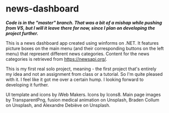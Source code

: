 # news-dashboard

***Code is in the "master" branch. That was a bit of a mishap while pushing from VS, but I will it leave there for now, since I plan on developing the project further.***

This is a news dashboard app created using winforms on .NET. It features picture boxes on the main menu (and their corresponding buttons on the left menu) that represent different news categories. Content for the news categories is retrieved from https://newsapi.org/.

This is my first real solo project, meaning - the first project that's entirely my idea and not an assignment from class or a tutorial. So I'm quite pleased with it. I feel like it got me over a certain hump. I looking forward to developing it further.

UI template and icons by iWeb Makers.
Icons by Icons8.
Main page images by TransparentPng, fusion medical animation on Unsplash, Braden Collum on Unsplash, and Alexandre Debiève on Unsplash.
